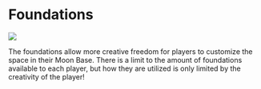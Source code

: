 # Foundations

![](../../../.gitbook/assets/Bobots\_Moonbase\_Foundation.png)

The foundations allow more creative freedom for players to customize the space in their Moon Base. There is a limit to the amount of foundations available to each player, but how they are utilized is only limited by the creativity of the player!
